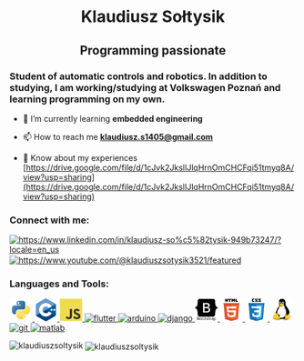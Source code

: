 <h1 align="center">Klaudiusz Sołtysik</h1>
<h2 align="center">Programming passionate</h2>
<h3>Student of automatic controls and robotics. In addition to studying, I am working/studying at Volkswagen Poznań and learning programming on my own.</h3>

- 🌱 I’m currently learning **embedded engineering**

- 📫 How to reach me **klaudiusz.s1405@gmail.com**

- 📄 Know about my experiences [https://drive.google.com/file/d/1cJvk2JkslIJlqHrnOmCHCFqi51tmyq8A/view?usp=sharing](https://drive.google.com/file/d/1cJvk2JkslIJlqHrnOmCHCFqi51tmyq8A/view?usp=sharing)

<h3 align="left">Connect with me:</h3>
<p align="left">
<a href="https://www.linkedin.com/in/klaudiusz-so%c5%82tysik-949b73247/?locale=en_us" target="blank"><img align="center" src="https://raw.githubusercontent.com/rahuldkjain/github-profile-readme-generator/master/src/images/icons/Social/linked-in-alt.svg" alt="https://www.linkedin.com/in/klaudiusz-so%c5%82tysik-949b73247/?locale=en_us" height="30" width="40" /></a>
<a href="https://www.youtube.com/@klaudiuszsotysik3521/featured" target="blank"><img align="center" src="https://raw.githubusercontent.com/rahuldkjain/github-profile-readme-generator/master/src/images/icons/Social/youtube.svg" alt="https://www.youtube.com/@klaudiuszsotysik3521/featured" height="30" width="40" /></a>
</p>

<h3 align="left">Languages and Tools:</h3>
<p align="left"> 
  <a href="https://www.python.org" target="_blank" rel="noreferrer"> <img src="https://raw.githubusercontent.com/devicons/devicon/master/icons/python/python-original.svg" alt="python" width="40" height="40"/> </a>
  <a href="https://www.w3schools.com/cpp/" target="_blank" rel="noreferrer"> <img src="https://raw.githubusercontent.com/devicons/devicon/master/icons/cplusplus/cplusplus-original.svg" alt="cplusplus" width="40" height="40"/> </a> 
  <a href="https://developer.mozilla.org/en-US/docs/Web/JavaScript" target="_blank" rel="noreferrer"> <img src="https://raw.githubusercontent.com/devicons/devicon/master/icons/javascript/javascript-original.svg" alt="javascript" width="40" height="40"/> </a>
   <a href="https://flutter.dev" target="_blank" rel="noreferrer"> <img src="https://www.vectorlogo.zone/logos/flutterio/flutterio-icon.svg" alt="flutter" width="40" height="40"/> </a> 
  <a href="https://www.arduino.cc/" target="_blank" rel="noreferrer"> <img src="https://cdn.worldvectorlogo.com/logos/arduino-1.svg" alt="arduino" width="40" height="40"/> </a> 
  </a> <a href="https://www.djangoproject.com/" target="_blank" rel="noreferrer"> <img src="https://cdn.worldvectorlogo.com/logos/django.svg" alt="django" width="40" height="40"/> </a> 
  <a href="https://getbootstrap.com" target="_blank" rel="noreferrer"> <img src="https://raw.githubusercontent.com/devicons/devicon/master/icons/bootstrap/bootstrap-plain-wordmark.svg" alt="bootstrap" width="40" height="40"/> </a> 
  <a href="https://www.w3.org/html/" target="_blank" rel="noreferrer"> <img src="https://raw.githubusercontent.com/devicons/devicon/master/icons/html5/html5-original-wordmark.svg" alt="html5" width="40" height="40"/> </a> 
  <a href="https://www.w3schools.com/css/" target="_blank" rel="noreferrer"> <img src="https://raw.githubusercontent.com/devicons/devicon/master/icons/css3/css3-original-wordmark.svg" alt="css3" width="40" height="40"/> 
   <a href="https://www.linux.org/" target="_blank" rel="noreferrer"> <img src="https://raw.githubusercontent.com/devicons/devicon/master/icons/linux/linux-original.svg" alt="linux" width="40" height="40"/> </a> 
  <a href="https://git-scm.com/" target="_blank" rel="noreferrer"> <img src="https://www.vectorlogo.zone/logos/git-scm/git-scm-icon.svg" alt="git" width="40" height="40"/> </a> 
  <a href="https://www.mathworks.com/" target="_blank" rel="noreferrer"> <img src="https://upload.wikimedia.org/wikipedia/commons/2/21/Matlab_Logo.png" alt="matlab" width="40" height="40"/> </a> 
   
</p>

<p><img align="left" src="https://github-readme-stats.vercel.app/api/top-langs?username=klaudiuszsoltysik&show_icons=true&locale=en&layout=compact" alt="klaudiuszsoltysik" /></p>

<p>&nbsp;<img align="center" src="https://github-readme-stats.vercel.app/api?username=klaudiuszsoltysik&show_icons=true&locale=en" alt="klaudiuszsoltysik" /></p>
